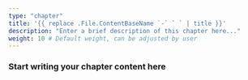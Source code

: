 ```yaml
---
type: "chapter"
title: '{{ replace .File.ContentBaseName `-` ` ` | title }}'
description: "Enter a brief description of this chapter here..."
weight: 10 # Default weight, can be adjusted by user
---
```


### Start writing your chapter content here